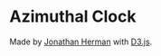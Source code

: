 # Azimuthal Clock

Made by [Jonathan Herman](https://lasercar.github.io) with [D3.js](https://d3js.org).
